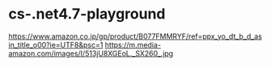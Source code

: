 # cs-.net4.7-playground

https://www.amazon.co.jp/gp/product/B077FMMRYF/ref=ppx_yo_dt_b_d_asin_title_o00?ie=UTF8&psc=1
https://m.media-amazon.com/images/I/513jU8XGEoL._SX260_.jpg
